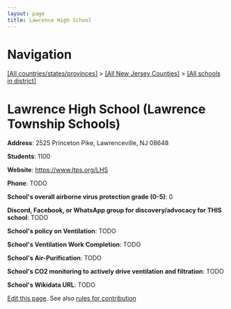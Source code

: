 ```yaml
---
layout: page
title: Lawrence High School
---
```

# Navigation

[[All countries/states/provinces]](../../../..) > [[All New Jersey Counties]](../../..) > [[All schools in district]](..)

# Lawrence High School (Lawrence Township Schools)

**Address**: 2525 Princeton Pike, Lawrenceville, NJ 08648

**Students**: 1100

**Website**: <https://www.ltps.org/LHS>

**Phone**: TODO

**School's overall airborne virus protection grade (0-5)**: 0

**Discord, Facebook, or WhatsApp group for discovery/advocacy for THIS school**: TODO

**School's policy on Ventilation**: TODO

**School's Ventilation Work Completion**: TODO

**School's Air-Purification**: TODO

**School's CO2 monitoring to actively drive ventilation and filtration**: TODO

**School's Wikidata URL**: TODO


[Edit this page](https://github.com/ventilate-schools/NJ/edit/main/./Mercer/Lawrence_Township_Schools/Lawrence_High_School.md). See also [rules for contribution](../../../contribution-rules/)